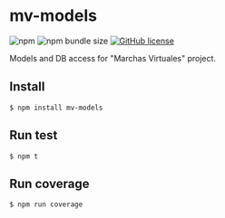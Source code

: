 # mv-models

![npm](https://img.shields.io/npm/v/mv-models)
![npm bundle size](https://img.shields.io/bundlephobia/min/mv-models)
[![GitHub license](https://img.shields.io/github/license/facttic/mv-models)](https://github.com/facttic/mv-models/blob/main/LICENSE)

Models and DB access for "Marchas Virtuales" project.

## Install

```
$ npm install mv-models
```
## Run test

```
$ npm t
```

## Run coverage

```
$ npm run coverage
```
